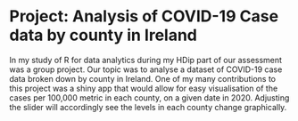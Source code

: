 # Project: Analysis of COVID-19 Case data by county in Ireland

In my study of R for data analytics during my HDip part of our assessment was a group project. Our topic was to analyse a dataset of COVID-19 case data broken down by county in Ireland. One of my many contributions to this project was a shiny app that would allow for easy visualisation of the cases per 100,000 metric in each county, on a given date in 2020. Adjusting the slider will accordingly see the levels in each county change graphically.

